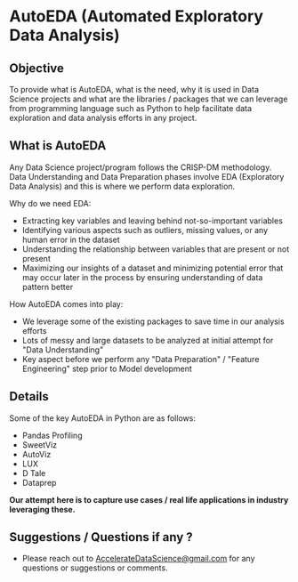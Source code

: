 # AutoEDA (Automated Exploratory Data Analysis)

## Objective

To provide what is AutoEDA, what is the need, why it is used in Data Science projects and what are the libraries / packages that we can leverage from programming language such as Python to help facilitate data exploration and data analysis efforts in any project.

## What is AutoEDA

Any Data Science project/program follows the CRISP-DM methodology. Data Understanding and Data Preparation phases involve EDA (Exploratory Data Analysis) and this is where we perform data exploration.

Why do we need EDA:
-	Extracting key variables and leaving behind not-so-important variables
-	Identifying various aspects such as outliers, missing values, or any human error in the dataset
-	Understanding the relationship between variables that are present or not present
-	Maximizing our insights of a dataset and minimizing potential error that may occur later in the process by ensuring understanding of data pattern better

How AutoEDA comes into play:
- We leverage some of the existing packages to save time in our analysis efforts
- Lots of messy and large datasets to be analyzed at initial attempt for "Data Understanding"
- Key aspect before we perform any "Data Preparation" / "Feature Engineering" step prior to Model development

## Details

Some of the key AutoEDA in Python are as follows:
- Pandas Profiling
- SweetViz
- AutoViz
- LUX
- D Tale
- Dataprep

**Our attempt here is to capture use cases / real life applications in industry leveraging these.**

## Suggestions / Questions if any ?

- Please reach out to AccelerateDataScience@gmail.com for any questions or suggestions or comments.




